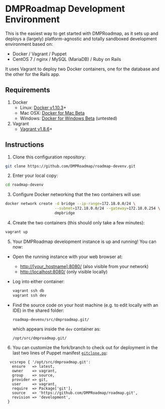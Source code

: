 # DMPRoadmap Development Environment

This is the easiest way to get started with DMPRoadmap, as it sets up and deploys a (largely) platform-agnostic and totally sandboxed development environment based on:
* Docker / Vagrant / Puppet
* CentOS 7 / nginx / MySQL (MariaDB) / Ruby on Rails

It uses Vagrant to deploy two Docker containers, one for the database and the other for the Rails app.

## Requirements 
1. Docker
    * Linux: [Docker v1.10.3](https://docs.docker.com/engine/installation)+
    * Mac OSX: [Docker for Mac Beta](https://docs.docker.com/docker-for-mac)
    * Windows: [Docker for Windows Beta](https://docs.docker.com/docker-for-windows) (untested)
2. Vagrant 
    * [Vagrant v1.8.6](https://www.vagrantup.com/downloads.html)+

## Instructions
1. Clone this configuration repository:

 ```bash
 git clone https://github.com/DMPRoadmap/roadmap-devenv.git
 ```

2. Enter your local copy:

 ```bash
 cd roadmap-devenv
 ```

3. Configure Docker networking that the two containers will use:

 ```bash
 docker network create -d bridge --ip-range=172.18.0.0/24 \
                       --subnet=172.18.0.0/24 --gateway=172.18.0.254 \
                       dmpbridge
 ```
 
4. Create the two containers (this should only take a few minutes):

 ```bash
 vagrant up
 ```

5. Your DMPRoadmap development instance is up and running! You can now:
 - Open the running instance with your web browser at:
    - [http://[your_hostname]:8080/](http://[your_hostname]:8080/) (also visible from your network)
    - [http://localhost:8080/](http://localhost:8080/) (only visible locally)

 - Log into either container:
    
    ```bash
    vagrant ssh db
    vagrant ssh dev
    ```
    
 - Find the source code on your host machine (e.g. to edit locally with an IDE) in the shared folder:
    
    ```console
    roadmap-devenv/src/dmproadmap.git/
    ```
    
    which appears inside the `dev` container as:
    
    ```console
    /opt/src/dmproadmap.git/
    ```
    

6. You can customize the fork/branch to check out for deployment in the last two lines of Puppet manifest [`gitclone.pp`](environments/development/modules/dcc/manifests/gitclone.pp):
 
 ```puppet
   vcsrepo { '/opt/src/dmproadmap.git':
    ensure   => latest,
    owner    => vagrant,
    group    => source,
    provider => git,
    user     => vagrant,
    require  => Package['git'],
    source   => 'https://github.com/DMPRoadmap/roadmap.git',
    revision => 'development',
  }
 ```
